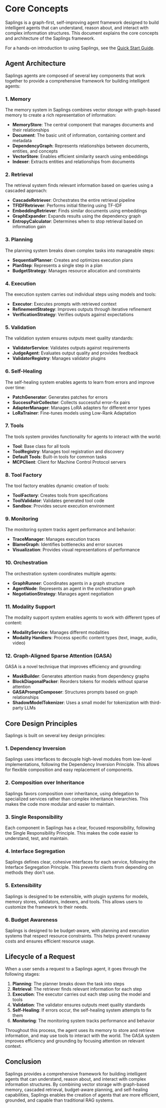 # Core Concepts

Saplings is a graph-first, self-improving agent framework designed to build intelligent agents that can understand, reason about, and interact with complex information structures. This document explains the core concepts and architecture of the Saplings framework.

For a hands-on introduction to using Saplings, see the [Quick Start Guide](./quick_start.md).

## Agent Architecture

Saplings agents are composed of several key components that work together to provide a comprehensive framework for building intelligent agents:

### 1. Memory

The memory system in Saplings combines vector storage with graph-based memory to create a rich representation of information:

- **MemoryStore**: The central component that manages documents and their relationships
- **Document**: The basic unit of information, containing content and metadata
- **DependencyGraph**: Represents relationships between documents, entities, and concepts
- **VectorStore**: Enables efficient similarity search using embeddings
- **Indexer**: Extracts entities and relationships from documents

### 2. Retrieval

The retrieval system finds relevant information based on queries using a cascaded approach:

- **CascadeRetriever**: Orchestrates the entire retrieval pipeline
- **TFIDFRetriever**: Performs initial filtering using TF-IDF
- **EmbeddingRetriever**: Finds similar documents using embeddings
- **GraphExpander**: Expands results using the dependency graph
- **EntropyCalculator**: Determines when to stop retrieval based on information gain

### 3. Planning

The planning system breaks down complex tasks into manageable steps:

- **SequentialPlanner**: Creates and optimizes execution plans
- **PlanStep**: Represents a single step in a plan
- **BudgetStrategy**: Manages resource allocation and constraints

### 4. Execution

The execution system carries out individual steps using models and tools:

- **Executor**: Executes prompts with retrieved context
- **RefinementStrategy**: Improves outputs through iterative refinement
- **VerificationStrategy**: Verifies outputs against expectations

### 5. Validation

The validation system ensures outputs meet quality standards:

- **ValidatorService**: Validates outputs against requirements
- **JudgeAgent**: Evaluates output quality and provides feedback
- **ValidatorRegistry**: Manages validator plugins

### 6. Self-Healing

The self-healing system enables agents to learn from errors and improve over time:

- **PatchGenerator**: Generates patches for errors
- **SuccessPairCollector**: Collects successful error-fix pairs
- **AdapterManager**: Manages LoRA adapters for different error types
- **LoRaTrainer**: Fine-tunes models using Low-Rank Adaptation

### 7. Tools

The tools system provides functionality for agents to interact with the world:

- **Tool**: Base class for all tools
- **ToolRegistry**: Manages tool registration and discovery
- **Default Tools**: Built-in tools for common tasks
- **MCPClient**: Client for Machine Control Protocol servers

### 8. Tool Factory

The tool factory enables dynamic creation of tools:

- **ToolFactory**: Creates tools from specifications
- **ToolValidator**: Validates generated tool code
- **Sandbox**: Provides secure execution environment

### 9. Monitoring

The monitoring system tracks agent performance and behavior:

- **TraceManager**: Manages execution traces
- **BlameGraph**: Identifies bottlenecks and error sources
- **Visualization**: Provides visual representations of performance

### 10. Orchestration

The orchestration system coordinates multiple agents:

- **GraphRunner**: Coordinates agents in a graph structure
- **AgentNode**: Represents an agent in the orchestration graph
- **NegotiationStrategy**: Manages agent negotiation

### 11. Modality Support

The modality support system enables agents to work with different types of content:

- **ModalityService**: Manages different modalities
- **Modality Handlers**: Process specific content types (text, image, audio, video)

### 12. Graph-Aligned Sparse Attention (GASA)

GASA is a novel technique that improves efficiency and grounding:

- **MaskBuilder**: Generates attention masks from dependency graphs
- **BlockDiagonalPacker**: Reorders tokens for models without sparse attention
- **GASAPromptComposer**: Structures prompts based on graph relationships
- **ShadowModelTokenizer**: Uses a small model for tokenization with third-party LLMs

## Core Design Principles

Saplings is built on several key design principles:

### 1. Dependency Inversion

Saplings uses interfaces to decouple high-level modules from low-level implementations, following the Dependency Inversion Principle. This allows for flexible composition and easy replacement of components.

### 2. Composition over Inheritance

Saplings favors composition over inheritance, using delegation to specialized services rather than complex inheritance hierarchies. This makes the code more modular and easier to maintain.

### 3. Single Responsibility

Each component in Saplings has a clear, focused responsibility, following the Single Responsibility Principle. This makes the code easier to understand, test, and maintain.

### 4. Interface Segregation

Saplings defines clear, cohesive interfaces for each service, following the Interface Segregation Principle. This prevents clients from depending on methods they don't use.

### 5. Extensibility

Saplings is designed to be extensible, with plugin systems for models, memory stores, validators, indexers, and tools. This allows users to customize the framework to their needs.

### 6. Budget Awareness

Saplings is designed to be budget-aware, with planning and execution systems that respect resource constraints. This helps prevent runaway costs and ensures efficient resource usage.

## Lifecycle of a Request

When a user sends a request to a Saplings agent, it goes through the following stages:

1. **Planning**: The planner breaks down the task into steps
2. **Retrieval**: The retriever finds relevant information for each step
3. **Execution**: The executor carries out each step using the model and tools
4. **Validation**: The validator ensures outputs meet quality standards
5. **Self-Healing**: If errors occur, the self-healing system attempts to fix them
6. **Monitoring**: The monitoring system tracks performance and behavior

Throughout this process, the agent uses its memory to store and retrieve information, and may use tools to interact with the world. The GASA system improves efficiency and grounding by focusing attention on relevant context.

## Conclusion

Saplings provides a comprehensive framework for building intelligent agents that can understand, reason about, and interact with complex information structures. By combining vector storage with graph-based memory, cascaded retrieval, budget-aware planning, and self-healing capabilities, Saplings enables the creation of agents that are more efficient, grounded, and capable than traditional RAG systems.
